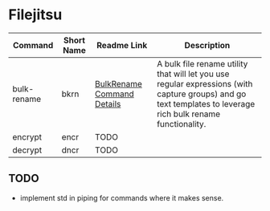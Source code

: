 # Filejitsu

|Command|Short Name|Readme Link|Description|
|-----|-----|-----|-----|
|bulk-rename|bkrn|[BulkRename Command Details](./bulkrename/README.md)|A bulk file rename utility that will let you use regular expressions (with capture groups) and go text templates to leverage rich bulk rename functionality.|
|encrypt|encr|TODO||
|decrypt|dncr|TODO||

## TODO

* implement std in piping for commands where it makes sense.
